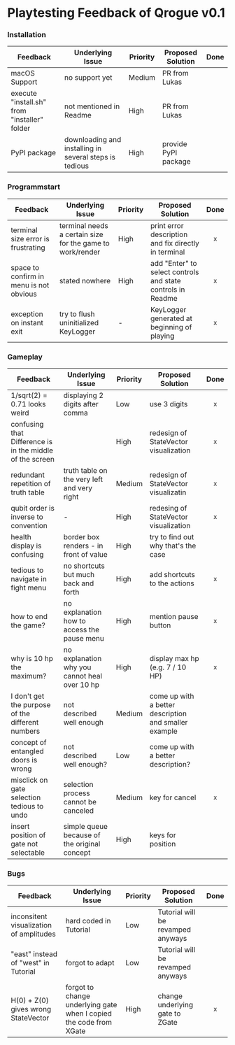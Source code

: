 # Playtesting Feedback of Qrogue v0.1



### Installation

Feedback | Underlying Issue | Priority | Proposed Solution | Done
| - | - | - | - | :-: |
macOS Support | no support yet | Medium | PR from Lukas |
execute "install.sh" from "installer" folder | not mentioned in Readme | High | PR from Lukas | 
PyPI package | downloading and installing in several steps is tedious | High | provide PyPI package | 


### Programmstart

Feedback | Underlying Issue | Priority | Proposed Solution | Done
| - | - | - | - | :-: |
terminal size error is frustrating | terminal needs a certain size for the game to work/render | High | print error description and fix directly in terminal | `x`
space to confirm in menu is not obvious | stated nowhere | High | add "Enter" to select controls and state controls in Readme | `x`
exception on instant exit | try to flush uninitialized KeyLogger | - | KeyLogger generated at beginning of playing | `x` 



### Gameplay

Feedback | Underlying Issue | Priority | Proposed Solution | Done
| - | - | - | - | :-: |
1/sqrt(2) = 0.71 looks weird | displaying 2 digits after comma | Low | use 3 digits | `x`
confusing that Difference is in the middle of the screen | | High | redesign of StateVector visualization | `x`
redundant repetition of truth table | truth table on the very left and very right | Medium | redesign of StateVector visualizatin | `x`
qubit order is inverse to convention | - | High | redesing of StateVector visualization | `x`
health display is confusing | border box renders - in front of value | High | try to find out why that's the case | 
tedious to navigate in fight menu | no shortcuts but much back and forth | High | add shortcuts to the actions | `x`
how to end the game? | no explanation how to access the pause menu | High | mention pause button | `x`
why is 10 hp the maximum? | no explanation why you cannot heal over 10 hp | High | display max hp (e.g. 7 / 10 HP) | `x`
I don't get the purpose of the different numbers | not described well enough | Medium | come up with a better description and smaller example | 
concept of entangled doors is wrong | not described well enough? | Low | come up with a better description? | 
misclick on gate selection tedious to undo | selection process cannot be canceled | Medium | key for cancel | `x`
insert position of gate not selectable | simple queue because of the original concept | High | keys for position | 

### Bugs
Feedback | Underlying Issue | Priority | Proposed Solution | Done
| - | - | - | - | :-: |
inconsitent visualization of amplitudes | hard coded in Tutorial | Low | Tutorial will be revamped anyways | 
"east" instead of "west" in Tutorial | forgot to adapt | Low | Tutorial will be revamped anyways | 
H(0) + Z(0) gives wrong StateVector | forgot to change underlying gate when I copied the code from XGate | High | change underlying gate to ZGate | `x`

